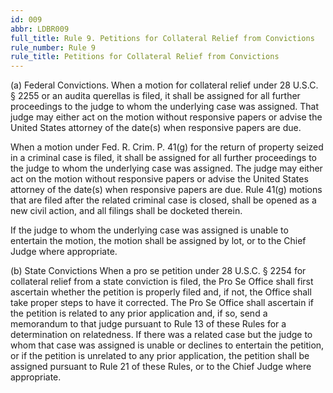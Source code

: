 ```yaml
---
id: 009
abbr: LDBR009
full_title: Rule 9. Petitions for Collateral Relief from Convictions
rule_number: Rule 9
rule_title: Petitions for Collateral Relief from Convictions
---
```


(a) Federal Convictions.
When a motion for collateral relief under 28 U.S.C. § 2255 or an audita querellas is filed, it
shall be assigned for all further proceedings to the judge to whom the underlying case was assigned.
That judge may either act on the motion without responsive papers or advise the United States
attorney of the date(s) when responsive papers are due.

When a motion under Fed. R. Crim. P. 41(g) for the return of property seized in a criminal
case is filed, it shall be assigned for all further proceedings to the judge to whom the underlying case
was assigned. The judge may either act on the motion without responsive papers or advise the 
United States attorney of the date(s) when responsive papers are due. Rule 41(g) motions that are
filed after the related criminal case is closed, shall be opened as a new civil action, and all filings shall
be docketed therein.

If the judge to whom the underlying case was assigned is unable to entertain the motion, the
motion shall be assigned by lot, or to the Chief Judge where appropriate.

(b) State Convictions
When a pro se petition under 28 U.S.C. § 2254 for collateral relief from a state conviction is
filed, the Pro Se Office shall first ascertain whether the petition is properly filed and, if not, the Office
shall take proper steps to have it corrected. The Pro Se Office shall ascertain if the petition is related
to any prior application and, if so, send a memorandum to that judge pursuant to Rule 13 of these
Rules for a determination on relatedness. If there was a related case but the judge to whom that
case was assigned is unable or declines to entertain the petition, or if the petition is unrelated to any
prior application, the petition shall be assigned pursuant to Rule 21 of these Rules, or to the Chief
Judge where appropriate. 